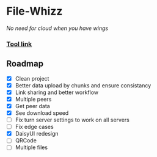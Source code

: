 # File-Whizz
*No need for cloud when you have wings*

### [Tool link](https://file.klemek.fr/)

## Roadmap

* [x] Clean project
* [x] Better data upload by chunks and ensure consistancy
* [x] Link sharing and better workflow
* [x] Multiple peers
* [x] Get peer data
* [x] See download speed
* [ ] Fix turn server settings to work on all servers
* [ ] Fix edge cases
* [x] DaisyUI redesign
* [ ] QRCode
* [ ] Multiple files
